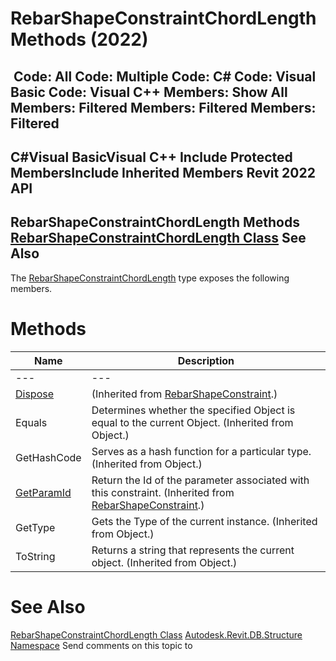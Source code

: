# RebarShapeConstraintChordLength Methods (2022)

﻿
 Code: All Code: Multiple Code: C# Code: Visual Basic Code: Visual C++  Members: Show All Members: Filtered Members: Filtered Members: Filtered   
---  
C#Visual BasicVisual C++
Include Protected MembersInclude Inherited Members
Revit 2022 API  
---  
RebarShapeConstraintChordLength Methods  
[RebarShapeConstraintChordLength Class](b4fee8c1-b79c-e246-9ff5-b1b54fa2056d.md "RebarShapeConstraintChordLength Class") See Also  
---  
The [RebarShapeConstraintChordLength](b4fee8c1-b79c-e246-9ff5-b1b54fa2056d.md "RebarShapeConstraintChordLength Class") type exposes the following members.
# Methods
| Name | Description |
| --- | --- |
| --- | --- | --- |
| [Dispose](80be3c21-c088-51c7-7d4a-8df7a2554062.md "Dispose Method") | (Inherited from [RebarShapeConstraint](21c642f3-7aae-759b-4aac-ff4e2dd77d57.md "RebarShapeConstraint Class").) |
| Equals | Determines whether the specified Object is equal to the current Object. (Inherited from Object.) |
| GetHashCode | Serves as a hash function for a particular type.  (Inherited from Object.) |
| [GetParamId](bfb42a51-8d55-41f3-aea9-21f60b228923.md "GetParamId Method") | Return the Id of the parameter associated with this constraint.  (Inherited from [RebarShapeConstraint](21c642f3-7aae-759b-4aac-ff4e2dd77d57.md "RebarShapeConstraint Class").) |
| GetType | Gets the Type of the current instance. (Inherited from Object.) |
| ToString | Returns a string that represents the current object. (Inherited from Object.) |

# See Also
[RebarShapeConstraintChordLength Class](b4fee8c1-b79c-e246-9ff5-b1b54fa2056d.md "RebarShapeConstraintChordLength Class")
[Autodesk.Revit.DB.Structure Namespace](d586b341-f687-9d90-e96d-255806b7d4fc.md "Autodesk.Revit.DB.Structure Namespace")
Send comments on this topic to 